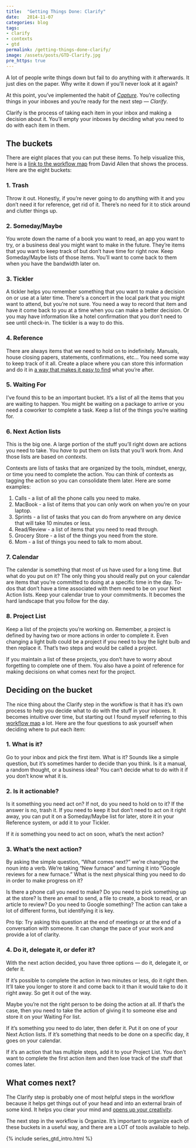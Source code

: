 ```yaml
---
title:  "Getting Things Done: Clarify"
date:   2014-11-07
categories: blog
tags:
- clarify
- contexts
- gtd
permalink: /getting-things-done-clarify/
image: /assets/posts/GTD-Clarify.jpg
pre_https: true
---
```


A lot of people write things down but fail to do anything with it afterwards. It just dies on the paper. Why write it down if you'll never look at it again?

<!--more-->

At this point, you’ve implemented the habit of [_Capture_](http://joebuhlig.com/getting-things-done-capture/). You’re collecting things in your inboxes and you’re ready for the next step — _Clarify_.

Clarify is the process of taking each item in your inbox and making a decision about it. You’ll empty your inboxes by deciding what you need to do with each item in them.

## The buckets

There are eight places that you can put these items. To help visualize this, here is a [link to the workflow map](http://gettingthingsdone.com/wp-content/uploads/2014/10/workflow_map.pdf) from David Allen that shows the process. Here are the eight buckets:

### 1\. Trash

Throw it out. Honestly, if you’re never going to do anything with it and you don’t need it for reference, get rid of it. There’s no need for it to stick around and clutter things up.

### 2\. Someday/Maybe

You wrote down the name of a book you want to read, an app you want to try, or a business deal you might want to make in the future. They’re items that you want to keep track of but don’t have time for right now. Keep Someday/Maybe lists of those items. You’ll want to come back to them when you have the bandwidth later on.

### 3\. Tickler

A tickler helps you remember something that you want to make a decision on or use at a later time. There's a concert in the local park that you might want to attend, but you’re not sure. You need a way to record that item and have it come back to you at a time when you can make a better decision. Or you may have information like a hotel confirmation that you don’t need to see until check-in. The tickler is a way to do this.

### 4\. Reference

There are always items that we need to hold on to indefinitely. Manuals, house closing papers, statements, confirmations, etc… You need some way to keep track of it all. Create a place where you can store this information and do it in [a way that makes it easy to find](http://joebuhlig.com/file-naming-disorganization/) what you’re after.

### 5\. Waiting For

I’ve found this to be an important bucket. It’s a list of all the items that you are waiting to happen. You might be waiting on a package to arrive or you need a coworker to complete a task. Keep a list of the things you’re waiting for.

### 6\. Next Action lists

This is the big one. A large portion of the stuff you’ll right down are actions you need to take. You _have_ to put them on lists that you’ll work from. And those lists are based on _contexts_.

Contexts are lists of tasks that are organized by the tools, mindset, energy, or time you need to complete the action. You can think of contexts as tagging the action so you can consolidate them later. Here are some examples:

1.  Calls - a list of all the phone calls you need to make.
2.  MacBook - a list of items that you can only work on when you’re on your laptop.
3.  Sprints - a list of tasks that you can do from anywhere on any device that will take 10 minutes or less.
4.  Read/Review - a list of items that you need to read through.
5.  Grocery Store - a list of the things you need from the store.
6.  Mom - a list of things you need to talk to mom about.

### 7\. Calendar

The calendar is something that most of us have used for a long time. But what do you put on it? The only thing you should really put on your calendar are items that you’re committed to doing at a specific time in the day. To-dos that don’t have a time associated with them need to be on your Next Action lists. Keep your calendar true to your commitments. It becomes the hard landscape that you follow for the day.

### 8\. Project List

Keep a list of the projects you’re working on. Remember, a project is defined by having two or more actions in order to complete it. Even changing a light bulb could be a project if you need to buy the light bulb and then replace it. That’s two steps and would be called a project.

If you maintain a list of these projects, you don’t have to worry about forgetting to complete one of them. You also have a point of reference for making decisions on what comes next for the project.

## Deciding on the bucket

The nice thing about the Clarify step in the workflow is that it has it’s own process to help you decide what to do with the stuff in your inboxes. It becomes intuitive over time, but starting out I found myself referring to this [workflow map](http://gettingthingsdone.com/wp-content/uploads/2014/10/workflow_map.pdf) a lot. Here are the four questions to ask yourself when deciding where to put each item:

### 1\. What is it?

Go to your inbox and pick the first item. What is it? Sounds like a simple question, but it’s sometimes harder to decide than you think. Is it a manual, a random thought, or a business idea? You can’t decide what to do with it if you don’t know what it is.

### 2\. Is it actionable?

Is it something you need act on? If not, do you need to hold on to it? If the answer is no, trash it. If you need to keep it but don’t need to act on it right away, you can put it on a Someday/Maybe list for later, store it in your Reference system, or add it to your Tickler.

If it _is_ something you need to act on soon, what’s the next action?

### 3\. What’s the next action?

By asking the simple question, “What comes next?” we're changing the noun into a verb. We’re taking “New furnace” and turning it into “Google reviews for a new furnace.” What is the next physical thing you need to do in order to make progress on it?

Is there a phone call you need to make? Do you need to pick something up at the store? Is there an email to send, a file to create, a book to read, or an article to review? Do you need to Google something? The action can take a lot of different forms, but identifying it is key.

Pro tip: Try asking this question at the end of meetings or at the end of a conversation with someone. It can change the pace of your work and provide a lot of clarity.

### 4\. Do it, delegate it, or defer it?

With the next action decided, you have three options — do it, delegate it, or defer it.

If it’s possible to complete the action in two minutes or less, do it right then. It’ll take you longer to store it and come back to it than it would take to do it right away. So get it out of the way.

Maybe you’re not the right person to be doing the action at all. If that’s the case, then you need to take the action of giving it to someone else and store it on your Waiting For list.

If it’s something you need to do later, then defer it. Put it on one of your Next Action lists. If it’s something that needs to be done on a specific day, it goes on your calendar.

If it’s an action that has multiple steps, add it to your Project List. You don’t want to complete the first action item and then lose track of the stuff that comes later.

## What comes next?

The Clarify step is probably one of most helpful steps in the workflow because it helps get things out of your head and into an external brain of some kind. It helps you clear your mind and [opens up your creativity](http://joebuhlig.com/getting-things-done-introduction/).

The next step in the workflow is Organize. It’s important to organize each of these buckets in a useful way, and there are a LOT of tools available to help.

{% include series_gtd_intro.html %}
